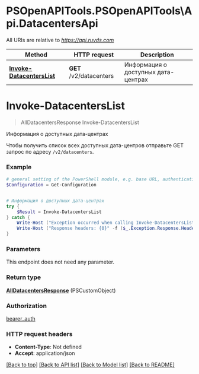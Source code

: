 # PSOpenAPITools.PSOpenAPITools\Api.DatacentersApi

All URIs are relative to *https://api.ruvds.com*

Method | HTTP request | Description
------------- | ------------- | -------------
[**Invoke-DatacentersList**](DatacentersApi.md#Invoke-DatacentersList) | **GET** /v2/datacenters | Информация о доступных дата-центрах


<a id="Invoke-DatacentersList"></a>
# **Invoke-DatacentersList**
> AllDatacentersResponse Invoke-DatacentersList<br>

Информация о доступных дата-центрах

Чтобы получить список всех доступных дата-центров отправьте GET запрос по адресу `/v2/datacenters`. 

### Example
```powershell
# general setting of the PowerShell module, e.g. base URL, authentication, etc
$Configuration = Get-Configuration


# Информация о доступных дата-центрах
try {
    $Result = Invoke-DatacentersList
} catch {
    Write-Host ("Exception occurred when calling Invoke-DatacentersList: {0}" -f ($_.ErrorDetails | ConvertFrom-Json))
    Write-Host ("Response headers: {0}" -f ($_.Exception.Response.Headers | ConvertTo-Json))
}
```

### Parameters
This endpoint does not need any parameter.

### Return type

[**AllDatacentersResponse**](AllDatacentersResponse.md) (PSCustomObject)

### Authorization

[bearer_auth](../README.md#bearer_auth)

### HTTP request headers

 - **Content-Type**: Not defined
 - **Accept**: application/json

[[Back to top]](#) [[Back to API list]](../README.md#documentation-for-api-endpoints) [[Back to Model list]](../README.md#documentation-for-models) [[Back to README]](../README.md)

